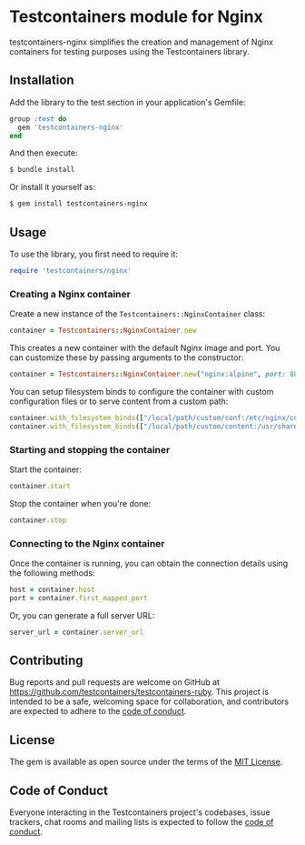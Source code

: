 # Testcontainers module for Nginx

testcontainers-nginx simplifies the creation and management of Nginx containers for testing purposes using the Testcontainers library.

## Installation

Add the library to the test section in your application's Gemfile:

```ruby
group :test do
  gem 'testcontainers-nginx'
end
```

And then execute:

```bash
$ bundle install
```

Or install it yourself as:

```bash
$ gem install testcontainers-nginx
```

## Usage

To use the library, you first need to require it:

```ruby
require 'testcontainers/nginx'
```

### Creating a Nginx container

Create a new instance of the `Testcontainers::NginxContainer` class:

```ruby
container = Testcontainers::NginxContainer.new
```


This creates a new container with the default Nginx image and port. You can customize these by passing arguments to the constructor:

```ruby
container = Testcontainers::NginxContainer.new("nginx:alpine", port: 8080)
```

You can setup filesystem binds to configure the container with custom configuration files or to serve content from a custom path:

```ruby
container.with_filesystem_binds(["/local/path/custom/conf:/etc/nginx/conf.d:ro"])
container.with_filesystem_binds(["/local/path/custom/content:/usr/share/nginx/html:ro"])
```

### Starting and stopping the container

Start the container:

```ruby
container.start
```

Stop the container when you're done:

```ruby
container.stop
```

### Connecting to the Nginx container

Once the container is running, you can obtain the connection details using the following methods:

```ruby
host = container.host
port = container.first_mapped_port
```


Or, you can generate a full server URL:

```ruby
server_url = container.server_url
```


## Contributing

Bug reports and pull requests are welcome on GitHub at https://github.com/testcontainers/testcontainers-ruby. This project is intended to be a safe, welcoming space for collaboration, and contributors are expected to adhere to the [code of conduct](https://github.com/testcontainers/testcontainers-ruby/blob/main/CODE_OF_CONDUCT.md).

## License

The gem is available as open source under the terms of the [MIT License](https://opensource.org/licenses/MIT).

## Code of Conduct

Everyone interacting in the Testcontainers project's codebases, issue trackers, chat rooms and mailing lists is expected to follow the [code of conduct](https://github.com/testcontainers/testcontainers-ruby/blob/main/CODE_OF_CONDUCT.md).

